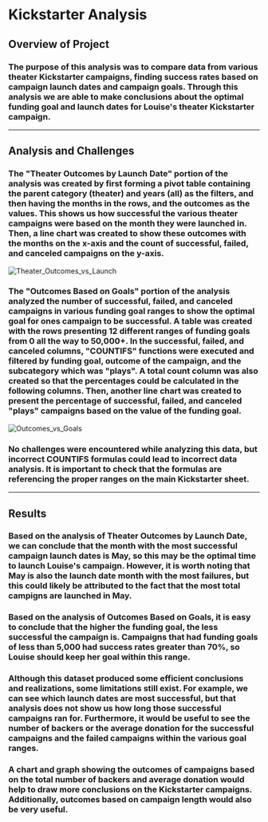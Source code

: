 # Kickstarter Analysis
## Overview of Project
### The purpose of this analysis was to compare data from various theater Kickstarter campaigns, finding success rates based on campaign launch dates and campaign goals. Through this analysis we are able to make conclusions about the optimal funding goal and launch dates for Louise's theater Kickstarter campaign.
---
## Analysis and Challenges
### The "Theater Outcomes by Launch Date" portion of the analysis was created by first forming a pivot table containing the parent category (theater) and years (all) as the filters, and then having the months in the rows, and the outcomes as the values. This shows us how successful the various theater campaigns were based on the month they were launched in. Then, a line chart was created to show these outcomes with the months on the x-axis and the count of successful, failed, and canceled campaigns on the y-axis.
![Theater_Outcomes_vs_Launch](path/to/Theater_Outcomes_vs_Launch.PNG)
### The "Outcomes Based on Goals" portion of the analysis analyzed the number of successful, failed, and canceled campaigns in various funding goal ranges to show the optimal goal for ones campaign to be successful. A table was created with the rows presenting 12 different ranges of funding goals from 0 all the way to 50,000+. In the successful, failed, and canceled columns, "COUNTIFS" functions were executed and filtered by funding goal, outcome of the campaign, and the subcategory which was "plays". A total count column was also created so that the percentages could be calculated in the following columns. Then, another line chart was created to present the percentage of successful, failed, and canceled "plays" campaigns based on the value of the funding goal.
![Outcomes_vs_Goals](path/to/Outcomes_vs_Goals.PNG)
### No challenges were encountered while analyzing this data, but incorrect COUNTIFS formulas could lead to incorrect data analysis. It is important to check that the formulas are referencing the proper ranges on the main Kickstarter sheet.
---
## Results
### Based on the analysis of Theater Outcomes by Launch Date, we can conclude that the month with the most successful campaign launch dates is May, so this may be the optimal time to launch Louise's campaign. However, it is worth noting that May is also the launch date month with the most failures, but this could likely be attributed to the fact that the most total campigns are launched in May.
### Based on the analysis of Outcomes Based on Goals, it is easy to conclude that the higher the funding goal, the less successful the campaign is. Campaigns that had funding goals of less than 5,000 had success rates greater than 70%, so Louise should keep her goal within this range. 
### Although this dataset produced some efficient conclusions and realizations, some limitations still exist. For example, we can see which launch dates are most successful, but that analysis does not show us how long those successful campaigns ran for. Furthermore, it would be useful to see the number of backers or the average donation for the successful campaigns and the failed campaigns within the various goal ranges.
### A chart and graph showing the outcomes of campaigns based on the total number of backers and average donation would help to draw more conclusions on the Kickstarter campaigns. Additionally, outcomes based on campaign length would also be very useful.
